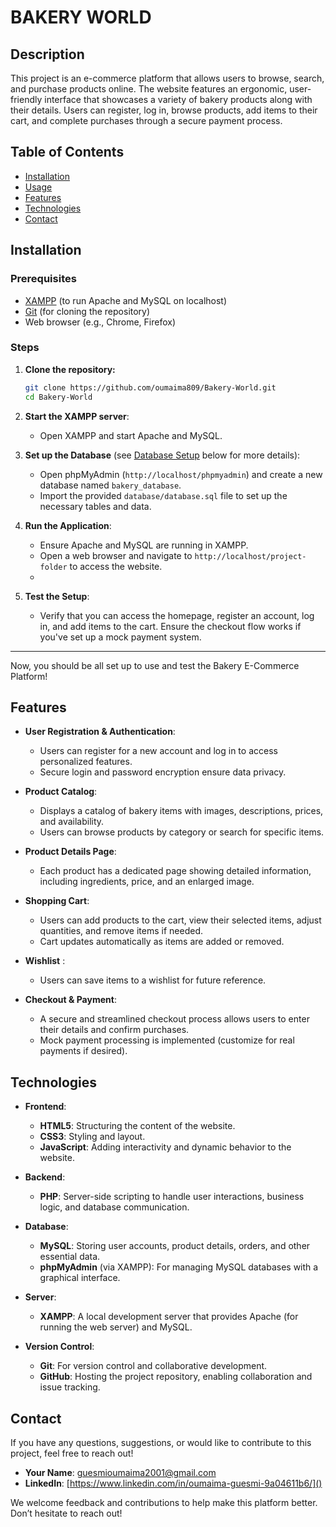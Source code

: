# BAKERY WORLD

## Description
This project is an e-commerce platform that allows users to browse, search, and purchase products online. The website features an ergonomic, user-friendly interface that showcases a variety of bakery products along with their details. Users can register, log in, browse products, add items to their cart, and complete purchases through a secure payment process.
## Table of Contents
- [Installation](#installation)
- [Usage](#usage)
- [Features](#features)
- [Technologies](#technologies)
- [Contact](#contact)

## Installation

### Prerequisites
- [XAMPP](https://www.apachefriends.org/index.html) (to run Apache and MySQL on localhost)
- [Git](https://git-scm.com/) (for cloning the repository)
- Web browser (e.g., Chrome, Firefox)

### Steps

1. **Clone the repository:**
   ```bash
   git clone https://github.com/oumaima809/Bakery-World.git
   cd Bakery-World
2. **Start the XAMPP server**:
   - Open XAMPP and start Apache and MySQL.

3. **Set up the Database** (see [Database Setup](#database-setup) below for more details):
   - Open phpMyAdmin (`http://localhost/phpmyadmin`) and create a new database named `bakery_database`.
   - Import the provided `database/database.sql` file to set up the necessary tables and data.

4. **Run the Application**:
   - Ensure Apache and MySQL are running in XAMPP.
   - Open a web browser and navigate to `http://localhost/project-folder` to access the website.
   - 
5. **Test the Setup**:
   - Verify that you can access the homepage, register an account, log in, and add items to the cart. Ensure the checkout flow works if you've set up a mock payment system.

---

Now, you should be all set up to use and test the Bakery E-Commerce Platform!


## Features

- **User Registration & Authentication**: 
  - Users can register for a new account and log in to access personalized features.
  - Secure login and password encryption ensure data privacy.

- **Product Catalog**:
  - Displays a catalog of bakery items with images, descriptions, prices, and availability.
  - Users can browse products by category or search for specific items.

- **Product Details Page**:
  - Each product has a dedicated page showing detailed information, including ingredients, price, and an enlarged image.
  
- **Shopping Cart**:
  - Users can add products to the cart, view their selected items, adjust quantities, and remove items if needed.
  - Cart updates automatically as items are added or removed.

- **Wishlist** :
  - Users can save items to a wishlist for future reference.

- **Checkout & Payment**:
  - A secure and streamlined checkout process allows users to enter their details and confirm purchases.
  - Mock payment processing is implemented (customize for real payments if desired).

## Technologies

- **Frontend**:
  - **HTML5**: Structuring the content of the website.
  - **CSS3**: Styling and layout.
  - **JavaScript**: Adding interactivity and dynamic behavior to the website.
  
- **Backend**:
  - **PHP**: Server-side scripting to handle user interactions, business logic, and database communication.
  
- **Database**:
  - **MySQL**: Storing user accounts, product details, orders, and other essential data.
  - **phpMyAdmin** (via XAMPP): For managing MySQL databases with a graphical interface.

- **Server**:
  - **XAMPP**: A local development server that provides Apache (for running the web server) and MySQL.

- **Version Control**:
  - **Git**: For version control and collaborative development.
  - **GitHub**: Hosting the project repository, enabling collaboration and issue tracking.

## Contact

If you have any questions, suggestions, or would like to contribute to this project, feel free to reach out!

- **Your Name**: [guesmioumaima2001@gmail.com]()
- **LinkedIn**: [https://www.linkedin.com/in/oumaima-guesmi-9a04611b6/]()


We welcome feedback and contributions to help make this platform better. Don’t hesitate to reach out!





